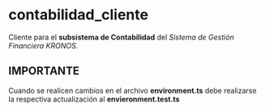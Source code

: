 # contabilidad_cliente
Cliente para el **subsistema de Contabilidad** del *Sistema de Gestión Financiera KRONOS*.

## IMPORTANTE

Cuando se realicen cambios en el archivo **environment.ts** debe realizarse la respectiva actualización al **envieronment.test.ts**